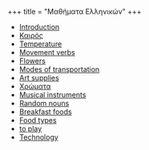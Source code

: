 +++
title = "Μαθήματα Ελληνικών"
+++

  - [Introduction](/en/Introduction)
  - [Καιρός](/en/%CE%9A%CE%B1%CE%B9%CF%81%CF%8C%CF%82)
  - [Temperature](/en/Temperature)
  - [Movement verbs](/en/Movement_verbs)
  - [Flowers](/en/Flowers)
  - [Modes of transportation](/en/Modes_of_transportation)
  - [Art supplies](/en/Art_supplies)
  - [Χρώματα](/en/%CE%A7%CF%81%CF%8E%CE%BC%CE%B1%CF%84%CE%B1)
  - [Musical instruments](/en/Musical_instruments)
  - [Random nouns](/en/Random_nouns)
  - [Breakfast foods](/en/Breakfast_foods)
  - [Food types](/en/Food)
  - [to play](/en/to_play)
  - [Technology](/en/Technology)
